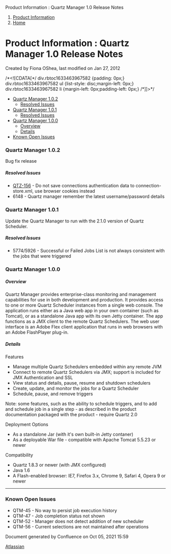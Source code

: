 Product Information : Quartz Manager 1.0 Release Notes  

1.  [Product Information](index)
2.  [Home](Home)

Product Information : Quartz Manager 1.0 Release Notes
======================================================

Created by Fiona OShea, last modified on Jan 27, 2012

/\*<!\[CDATA\[\*/ div.rbtoc1633463967582 {padding: 0px;} div.rbtoc1633463967582 ul {list-style: disc;margin-left: 0px;} div.rbtoc1633463967582 li {margin-left: 0px;padding-left: 0px;} /\*\]\]>\*/

*   [Quartz Manager 1.0.2](#QuartzManager1.0ReleaseNotes-QuartzManager1.0.2)
    *   [Resolved Issues](#QuartzManager1.0ReleaseNotes-ResolvedIssues)
*   [Quartz Manager 1.0.1](#QuartzManager1.0ReleaseNotes-QuartzManager1.0.1)
    *   [Resolved Issues](#QuartzManager1.0ReleaseNotes-ResolvedIssues.1)
*   [Quartz Manager 1.0.0](#QuartzManager1.0ReleaseNotes-QuartzManager1.0.0)
    *   [Overview](#QuartzManager1.0ReleaseNotes-Overview)
    *   [Details](#QuartzManager1.0ReleaseNotes-Details)
*   [Known Open Issues](#QuartzManager1.0ReleaseNotes-KnownOpenIssues)

### Quartz Manager 1.0.2

Bug fix release

##### Resolved Issues

*   [QTZ-156](https://jira.terracotta.org/jira/browse/QTZ-156) - Do not save connections authentication data to connection-store.xml, use browser cookies instead
*   6148 - Quartz manager remember the latest username/password details

### Quartz Manager 1.0.1

Update the Quartz Manager to run with the 2.1.0 version of Quartz Scheduler.

##### Resolved Issues

*   5774/5926 - Successful or Failed Jobs List is not always consistent with the jobs that were triggered

### Quartz Manager 1.0.0

##### Overview

Quartz Manager provides enterprise-class monitoring and management capabilities for use in both development and production. It provides access to one or more Quartz Scheduler instances from a single web console. The application runs either as a Java web app in your own container (such as Tomcat), or as a standalone Java app with its own Jetty container. The app functions as a JMX client to the remote Quartz Schedulers. The web user interface is an Adobe Flex client application that runs in web browsers with an Adobe FlashPlayer plug-in.

##### Details

Features

*   Manage multiple Quartz Schedulers embedded within any remote JVM
*   Connect to remote Quartz Schedulers via JMX; support is included for JMX Authentication and SSL
*   View status and details, pause, resume and shutdown schedulers
*   Create, update, and monitor the jobs for a Quartz Scheduler
*   Schedule, pause, and remove triggers

Note: some features, such as the ability to schedule triggers, and to add and schedule job in a single step - as described in the product documentation packaged with the product - require Quartz 2.0

Deployment Options

*   As a standalone Jar (with it's own built-in Jetty contaner)
*   As a deployable War file - compatible with Apache Tomcat 5.5.23 or newer

Compatibility

*   Quartz 1.8.3 or newer (with JMX configured)
*   Java 1.6
*   A Flash-enabled browser: IE7, Firefox 3.x, Chrome 9, Safari 4, Opera 9 or newer

* * *

### Known Open Issues

*   QTM-45 - No way to persist job execution history
*   QTM-47 - Job completion status not shown
*   QTM-52 - Manager does not detect addition of new scheduler
*   QTM-56 - Current selections are not maintained after operations

Document generated by Confluence on Oct 05, 2021 15:59

[Atlassian](http://www.atlassian.com/)